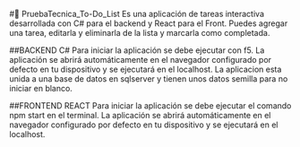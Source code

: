 #📌 PruebaTecnica_To-Do_List
Es una aplicación de tareas interactiva desarrollada con C# para el backend y React para el Front.
Puedes agregar una tarea, editarla y eliminarla de la lista y marcarla como completada.

##BACKEND C#
Para iniciar la aplicación se debe ejecutar con f5.
La aplicación se abrirá automáticamente en el navegador configurado por defecto en tu dispositivo y se ejecutará en el localhost.
La aplicacion esta unida a una base de datos en sqlserver y tienen unos datos semilla para no iniciar en blanco.   

##FRONTEND REACT
Para iniciar la aplicación se debe ejecutar el comando npm start en el terminal.
La aplicación se abrirá automáticamente en el navegador configurado por defecto en tu dispositivo y se ejecutará en el localhost.
